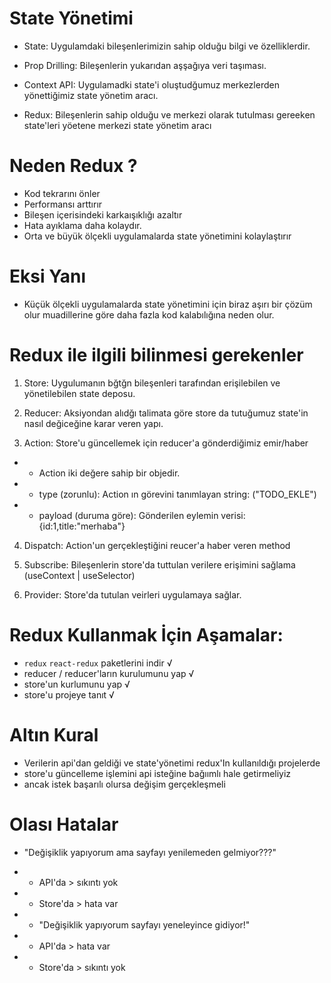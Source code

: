 # State Yönetimi

- State: Uygulamdaki bileşenlerimizin sahip olduğu bilgi ve özelliklerdir.

- Prop Drilling: Bileşenlerin yukarıdan aşşağıya veri taşıması.

- Context API: Uygulamadki state'i oluştudğumuz merkezlerden yönettiğimiz state yönetim aracı.

- Redux: Bileşenlerin sahip olduğu ve merkezi olarak tutulması gereeken state'leri yöetene merkezi state yönetim aracı

# Neden Redux ?

- Kod tekrarını önler
- Performansı arttırır
- Bileşen içerisindeki karkaışıklığı azaltır
- Hata ayıklama daha kolaydır.
- Orta ve büyük ölçekli uygulamalarda state yönetimini kolaylaştırır

# Eksi Yanı

- Küçük ölçekli uygulamalarda state yönetimini için biraz aşırı bir çözüm olur muadillerine göre daha fazla kod kalabılığına neden olur.

# Redux ile ilgili bilinmesi gerekenler

1. Store: Uygulumanın bğtğn bileşenleri tarafından erişilebilen ve yönetilebilen state deposu.

2. Reducer: Aksiyondan alıdğı talimata göre store da tutuğumuz state'in nasıl değiceğine karar veren yapı.

3. Action: Store'u güncellemek için reducer'a gönderdiğimiz emir/haber

- - Action iki değere sahip bir objedir.
- - type (zorunlu): Action ın görevini tanımlayan string: ("TODO_EKLE")
- - payload (duruma göre): Gönderilen eylemin verisi: {id:1,title:"merhaba"}

4. Dispatch: Action'un gerçekleştiğini reucer'a haber veren method

5. Subscribe: Bileşenlerin store'da tuttulan verilere erişimini sağlama (useContext | useSelector)

6. Provider: Store'da tutulan veirleri uygulamaya sağlar.

# Redux Kullanmak İçin Aşamalar:

- `redux` `react-redux` paketlerini indir √
- reducer / reducer'ların kurulumunu yap √
- store'un kurlumunu yap √
- store'u projeye tanıt √

# Altın Kural

- Verilerin api'dan geldiği ve state'yönetimi redux'In kullanıldığı projelerde
- store'u güncelleme işlemini api isteğine bağıımlı hale getirmeliyiz
- ancak istek başarılı olursa değişim gerçekleşmeli

# Olası Hatalar

- "Değişiklik yapıyorum ama sayfayı yenilemeden gelmiyor???"
- - API'da > sıkıntı yok
- - Store'da > hata var

- - "Değişiklik yapıyorum sayfayı yeneleyince gidiyor!"
- - API'da > hata var
- - Store'da > sıkıntı yok
